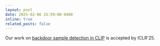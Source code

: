 ```yaml
---
layout: post
date: 2025-02-06 15:59:00-0400
inline: true
related_posts: false
---
```


Our work on [backdoor sample detection in CLIP](https://arxiv.org/abs/2502.01385) is accepted by ICLR'25.